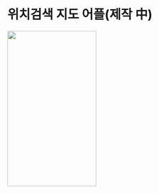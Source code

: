 # 위치검색 지도 어플(제작 中)

<img src="https://user-images.githubusercontent.com/84216838/158533586-079df290-23c0-45e1-94a7-6ee4b7521fd2.png" width=200 height=350/>

